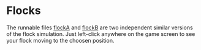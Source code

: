 # Flocks

The runnable files [flockA](flockA.py) and [flockB](flockB.py) are two independent similar versions of the flock simulation.
Just left-click anywhere on the game screen to see your flock moving to the choosen position.
